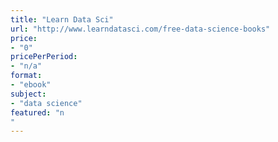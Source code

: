 ```yaml
---
title: "Learn Data Sci"
url: "http://www.learndatasci.com/free-data-science-books"
price: 
- "0"
pricePerPeriod: 
- "n/a"
format: 
- "ebook"
subject: 
- "data science"
featured: "n"
---
```

